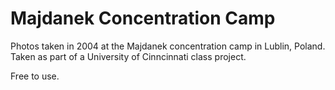 # Majdanek Concentration Camp

Photos taken in 2004 at the Majdanek concentration camp in Lublin, Poland. Taken as part of a University of Cinncinnati class project.

Free to use.
